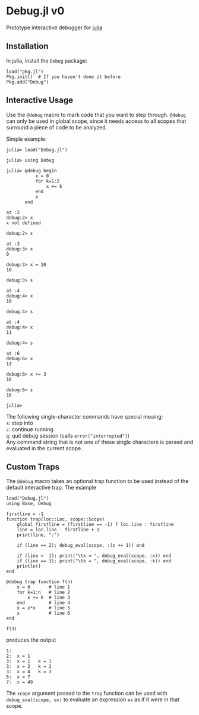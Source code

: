 Debug.jl v0
===========
Prototype interactive debugger for [julia](julialang.org)

Installation
------------
In julia, install the `Debug` package:

    load("pkg.jl")
    Pkg.init()  # If you haven't done it before
    Pkg.add("Debug")

Interactive Usage
-----------------
Use the `@debug` macro to mark code that you want to step through.
`@debug` can only be used in global scope, since it needs access to all
scopes that surround a piece of code to be analyzed.

Simple example:

    julia> load("Debug.jl")

    julia> using Debug

    julia> @debug begin
               x = 0
               for k=1:2
                   x += k
               end
               x
           end

    at :2
    debug:2> x
    x not defined

    debug:2> s

    at :3
    debug:3> x
    0

    debug:3> x = 10
    10

    debug:3> s

    at :4
    debug:4> x
    10

    debug:4> s

    at :4
    debug:4> x
    11

    debug:4> s

    at :6
    debug:6> x
    13

    debug:6> x += 3
    16

    debug:6> s
    16

    julia>

The following single-character commands have special meaing:   
`s`: step into    
`c`: continue running    
`q`: quit debug session (calls `error("interrupted")`)    
Any command string that is not one of these single characters is parsed
and evaluated in the current scope.

Custom Traps
------------
The `@debug` macro takes an optional trap function to be used instead of
the default interactive trap. The example

    load("Debug.jl")
    using Base, Debug

    firstline = -1
    function trap(loc::Loc, scope::Scope) 
        global firstline = (firstline == -1) ? loc.line : firstline
        line = loc.line - firstline + 1
        print(line, ":")

        if (line == 2); debug_eval(scope, :(x += 1)) end

        if (line >  1); print("\tx = ", debug_eval(scope, :x)) end
        if (line == 3); print("\tk = ", debug_eval(scope, :k)) end
        println()
    end

    @debug trap function f(n)
        x = 0       # line 1
        for k=1:n   # line 2
            x += k  # line 3
        end         # line 4
        x = x*x     # line 5
        x           # line 6
    end

    f(3)

produces the output

    1:
    2:	x = 1
    3:	x = 1	k = 1
    3:	x = 2	k = 2
    3:	x = 4	k = 3
    5:	x = 7
    7:	x = 49

The `scope` argument passed to the `trap` function can be used with
`debug_eval(scope, ex)` to evaluate an expression `ex` as if it were in 
that scope.
